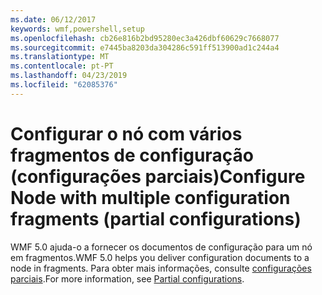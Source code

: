 ```yaml
---
ms.date: 06/12/2017
keywords: wmf,powershell,setup
ms.openlocfilehash: cb26e816b2bd95280ec3a426dbf60629c7668077
ms.sourcegitcommit: e7445ba8203da304286c591ff513900ad1c244a4
ms.translationtype: MT
ms.contentlocale: pt-PT
ms.lasthandoff: 04/23/2019
ms.locfileid: "62085376"
---
```

# <a name="configure-node-with-multiple-configuration-fragments-partial-configurations"></a><span data-ttu-id="58a09-102">Configurar o nó com vários fragmentos de configuração (configurações parciais)</span><span class="sxs-lookup"><span data-stu-id="58a09-102">Configure Node with multiple configuration fragments (partial configurations)</span></span>

<span data-ttu-id="58a09-103">WMF 5.0 ajuda-o a fornecer os documentos de configuração para um nó em fragmentos.</span><span class="sxs-lookup"><span data-stu-id="58a09-103">WMF 5.0 helps you deliver configuration documents to a node in fragments.</span></span> <span data-ttu-id="58a09-104">Para obter mais informações, consulte [configurações parciais](https://msdn.microsoft.com/powershell/dsc/partialconfigs).</span><span class="sxs-lookup"><span data-stu-id="58a09-104">For more information, see [Partial configurations](https://msdn.microsoft.com/powershell/dsc/partialconfigs).</span></span>
